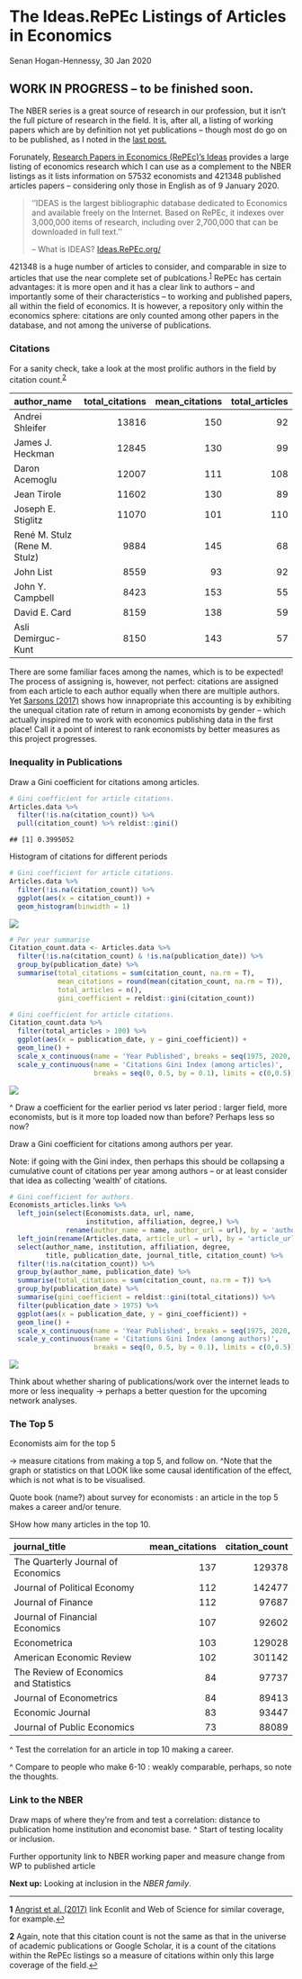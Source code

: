 The Ideas.RePEc Listings of Articles in Economics
================
Senan Hogan-Hennessy,
30 Jan 2020

## WORK IN PROGRESS – to be finished soon.

The NBER series is a great source of research in our profession, but it
isn’t the full picture of research in the field. It is, after all, a
listing of working papers which are by definition not yet publications –
though most do go on to be published, as I noted in the [last
post.](https://github.com/shoganhennessy/Econ_text_data/blob/master/Blog_post_exploration/1_NBER_working_papers.md)

Forunately, [Research Papers in Economics (RePEc)’s
Ideas](https://ideas.repec.org/) provides a large listing of economics
research which I can use as a complement to the NBER listings as it
lists information on 57532 economists and 421348 published articles
papers – considering only those in English as of 9 January 2020.

> ‘’IDEAS is the largest bibliographic database dedicated to Economics
> and available freely on the Internet. Based on RePEc, it indexes over
> 3,000,000 items of research, including over 2,700,000 that can be
> downloaded in full text.’’
> 
> – What is IDEAS? [Ideas.RePEc.org/](https://ideas.repec.org/)

421348 is a huge number of articles to consider, and comparable in size
to articles that use the near complete set of
publcations.<sup id="a1">[1](#f1)</sup> RePEc has certain advantages: it
is more open and it has a clear link to authors – and importantly some
of their characteristics – to working and published papers, all within
the field of economics. It is however, a repository only within the
economics sphere: citations are only counted among other papers in the
database, and not among the universe of publications.

### Citations

For a sanity check, take a look at the most prolific authors in the
field by citation
count.<sup id="a1">[2](#f2)</sup>

| author\_name                  | total\_citations | mean\_citations | total\_articles |
| :---------------------------- | ---------------: | --------------: | --------------: |
| Andrei Shleifer               |            13816 |             150 |              92 |
| James J. Heckman              |            12845 |             130 |              99 |
| Daron Acemoglu                |            12007 |             111 |             108 |
| Jean Tirole                   |            11602 |             130 |              89 |
| Joseph E. Stiglitz            |            11070 |             101 |             110 |
| René M. Stulz (Rene M. Stulz) |             9884 |             145 |              68 |
| John List                     |             8559 |              93 |              92 |
| John Y. Campbell              |             8423 |             153 |              55 |
| David E. Card                 |             8159 |             138 |              59 |
| Asli Demirguc-Kunt            |             8150 |             143 |              57 |

There are some familiar faces among the names, which is to be expected\!
The process of assigning is, however, not perfect: citations are
assigned from each article to each author equally when there are
multiple authors. Yet [Sarsons
(2017)](https://www.aeaweb.org/articles?id=10.1257/aer.p20171126) shows
how innapropriate this accounting is by exhibiting the unequal citation
rate of return in among economists by gender – which actually inspired
me to work with economics publishing data in the first place\! Call it a
point of interest to rank economists by better measures as this project
progresses.

### Inequality in Publications

Draw a Gini coefficient for citations among articles.

``` r
# Gini coefficient for article citations.
Articles.data %>% 
  filter(!is.na(citation_count)) %>%
  pull(citation_count) %>% reldist::gini()
```

    ## [1] 0.3995052

Histogram of citations for different periods

``` r
# Gini coefficient for article citations.
Articles.data %>% 
  filter(!is.na(citation_count)) %>%
  ggplot(aes(x = citation_count)) + 
  geom_histogram(binwidth = 1)
```

<img src="2_RePEc_listings_files/figure-gfm/unnamed-chunk-4-1.png" style="display: block; margin: auto;" />

``` r
# Per year summarise 
Citation_count.data <- Articles.data %>% 
  filter(!is.na(citation_count) & !is.na(publication_date)) %>%
  group_by(publication_date) %>%
  summarise(total_citations = sum(citation_count, na.rm = T),
            mean_citations = round(mean(citation_count, na.rm = T)),
            total_articles = n(),
            gini_coefficient = reldist::gini(citation_count)) 

# Gini coefficient for article citations.
Citation_count.data %>%
  filter(total_articles > 100) %>%
  ggplot(aes(x = publication_date, y = gini_coefficient)) +
  geom_line() +
  scale_x_continuous(name = 'Year Published', breaks = seq(1975, 2020, by = 5)) +
  scale_y_continuous(name = 'Citations Gini Index (among articles)',
                     breaks = seq(0, 0.5, by = 0.1), limits = c(0,0.5))
```

<img src="2_RePEc_listings_files/figure-gfm/unnamed-chunk-4-2.png" style="display: block; margin: auto;" />

^ Draw a coefficient for the earlier period vs later period : larger
field, more economists, but is it more top loaded now than before?
Perhaps less so now?

Draw a Gini coefficient for citations among authors per year.

Note: if going with the Gini index, then perhaps this should be
collapsing a cumulative count of citations per year among authors – or
at least consider that idea as collecting ‘wealth’ of citations.

``` r
# Gini coefficient for authors.
Economists_articles.links %>% 
  left_join(select(Economists.data, url, name, 
                   institution, affiliation, degree,) %>% 
              rename(author_name = name, author_url = url), by = 'author_url') %>%
  left_join(rename(Articles.data, article_url = url), by = 'article_url') %>%
  select(author_name, institution, affiliation, degree, 
         title, publication_date, journal_title, citation_count) %>%
  filter(!is.na(citation_count)) %>%
  group_by(author_name, publication_date) %>%
  summarise(total_citations = sum(citation_count, na.rm = T)) %>%
  group_by(publication_date) %>%
  summarise(gini_coefficient = reldist::gini(total_citations)) %>%
  filter(publication_date > 1975) %>%
  ggplot(aes(x = publication_date, y = gini_coefficient)) +
  geom_line() +
  scale_x_continuous(name = 'Year Published', breaks = seq(1975, 2020, by = 5)) +
  scale_y_continuous(name = 'Citations Gini Index (among authors)',
                     breaks = seq(0, 0.5, by = 0.1), limits = c(0,0.5))
```

<img src="2_RePEc_listings_files/figure-gfm/unnamed-chunk-5-1.png" style="display: block; margin: auto;" />

Think about whether sharing of publications/work over the internet leads
to more or less inequality -\> perhaps a better question for the
upcoming network analyses.

### The Top 5

Economists aim for the top 5

\-\> measure citations from making a top 5, and follow on. ^Note that
the graph or statistics on that LOOK like some causal identification of
the effect, which is not what is to be visualised.

Quote book (name?) about survey for economists : an article in the top 5
makes a career and/or tenure.

SHow how many articles in the top
10.

| journal\_title                         | mean\_citations | citation\_count |
| :------------------------------------- | --------------: | --------------: |
| The Quarterly Journal of Economics     |             137 |          129378 |
| Journal of Political Economy           |             112 |          142477 |
| Journal of Finance                     |             112 |           97687 |
| Journal of Financial Economics         |             107 |           92602 |
| Econometrica                           |             103 |          129028 |
| American Economic Review               |             102 |          301142 |
| The Review of Economics and Statistics |              84 |           97737 |
| Journal of Econometrics                |              84 |           89413 |
| Economic Journal                       |              83 |           93447 |
| Journal of Public Economics            |              73 |           88089 |

^ Test the correlation for an article in top 10 making a career.

^ Compare to people who make 6-10 : weakly comparable, perhaps, so note
the thoughts.

### Link to the NBER

Draw maps of where they’re from and test a correlation: distance to
publication home institution and economist base. ^ Start of testing
locality or inclusion.

Further opportunity link to NBER working paper and measure change from
WP to published article

**Next up:** Looking at inclusion in the *NBER family*.

-----

<b id="f1">1</b> [Angrist et al.
(2017)](https://www.nber.org/papers/w23698) link Econlit and Web of
Science for similar coverage, for example.[↩](#a1)

<b id="f2">2</b> Again, note that this citation count is not the same as
that in the universe of academic publications or Google Scholar, it is a
count of the citations within the RePEc listings so a measure of
citations within only this large coverage of the field.[↩](#a1)

